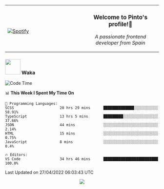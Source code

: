 <table width="100%" align="center"> 
  <tr>
  <td width="50%">
      
&nbsp; <br> [![Spotify](https://novatorem-zeta-rust.vercel.app/api/spotify)](https://open.spotify.com/user/novatorem-zeta-rust)

  </td>
  <td width="50%">
    <h3 align="center">Welcome to Pinto's profile!👋</h3>
    <p align="center"><em>A passionate frontend developer from Spain</em></p>
  </td>
  </table>

### <img src="https://media.giphy.com/media/VgCDAzcKvsR6OM0uWg/giphy.gif" width="50"> Waka

  <!--START_SECTION:waka-->
![Code Time](http://img.shields.io/badge/Code%20Time-284%20hrs%2048%20mins-blue)

📊 **This Week I Spent My Time On** 

```text
💬 Programming Languages: 
SCSS                     20 hrs 29 mins      ██████████████░░░░░░░░░░░   58.91% 
TypeScript               13 hrs 5 mins       █████████░░░░░░░░░░░░░░░░   37.66% 
JSON                     44 mins             ░░░░░░░░░░░░░░░░░░░░░░░░░   2.14% 
HTML                     15 mins             ░░░░░░░░░░░░░░░░░░░░░░░░░   0.75% 
JavaScript               8 mins              ░░░░░░░░░░░░░░░░░░░░░░░░░   0.4%

🔥 Editors: 
VS Code                  34 hrs 46 mins      █████████████████████████   100.0%

```


 Last Updated on 27/04/2022 06:03:43 UTC
<!--END_SECTION:waka-->

<div align="center">
<img src="https://github-readme-stats-gilt-tau.vercel.app/api/top-langs/?username=pinto-hub&layout=compact&theme=dracula" />
</div>
